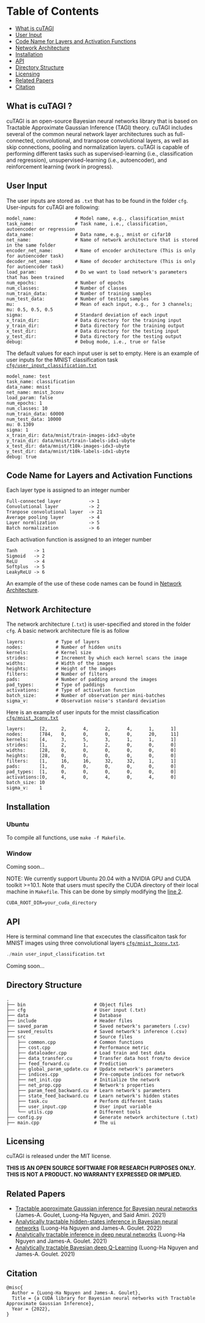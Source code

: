 # Table of Contents
* [What is cuTAGI](#What-is-cuTAGI)
* [User Input](#user-input)
* [Code Name for Layers and Activation Functions](#code-name-for-layers-and-activation-functions)
* [Network Architecture](#network-architecture)
* [Installation](#Installation)
* [API](#API)
* [Directory Structure](#directory-structure)
* [Licensing](#licensing)
* [Related Papers](#related-papers)
* [Citation](#citation)

## What is cuTAGI ?
cuTAGI is an open-source Bayesian neural networks library that is based on Tractable Approximate Gaussian Inference (TAGI) theory. cuTAGI includes several of the common neural network layer architectures such as full-connected, convolutional, and transpose convolutional layers, as well as skip connections, pooling and normalization layers. cuTAGI is capable of performing different tasks such as supervised-learning (i.e., classification and regression), unsupervised-learning (i.e., autoencoder), and reinforcement learning (work in progress).

## User Input
The user inputs are stored as `.txt` that has to be found in the folder `cfg`. User-inputs for cuTAGI are following:
```
model_name:              # Model name, e.g., classification_mnist
task_name:               # Task name, i.e., classification, autoencoder or regression
data_name:               # Data name, e.g., mnist or cifar10
net_name:                # Name of network architecture that is stored in the same folder 
encoder_net_name:        # Name of encoder architecture (This is only for autoencoder task)
decoder_net_name:        # Name of decoder architecture (This is only for autoencoder task)
load_param:              # Do we want to load network's parameters that has been trained
num_epochs:              # Number of epochs
num_classes:             # Number of classes
num_train_data:          # Number of training samples
num_test_data:           # Number of testing samples
mu:                      # Mean of each input, e.g., for 3 channels; mu: 0.5, 0.5, 0.5 
sigma:                   # Standard deviation of each input
x_train_dir:             # Data directory for the training input
y_train_dir:             # Data directory for the training output
x_test_dir:              # Data directory for the testing input
y_test_dir:              # Data directory for the testing output
debug:                   # Debug mode, i.e., true or false
```
The default values for each input user is set to empty. Here is an example of user inputs for the MNIST classification task [`cfg/user_input_classification.txt`]()
```
model_name: test
task_name: classification
data_name: mnist
net_name: mnist_3conv
load_param: false
num_epochs: 1
num_classes: 10
num_train_data: 60000
num_test_data: 10000
mu: 0.1309
sigma: 1
x_train_dir: data/mnist/train-images-idx3-ubyte
y_train_dir: data/mnist/train-labels-idx1-ubyte
x_test_dir: data/mnist/t10k-images-idx3-ubyte
y_test_dir: data/mnist/t10k-labels-idx1-ubyte
debug: true
```
## Code Name for Layers and Activation Functions
Each layer type is assigned to an integer number
```
Full-connected layer          -> 1
Convolutional layer           -> 2
Tranpose convolutional layer  -> 21
Average pooling layer         -> 4
Layer normlization            -> 5
Batch normalization           -> 6
```

Each activation function is assigned to an integer number
```
Tanh      -> 1
Sigmoid   -> 2
ReLU      -> 4
Softplus  -> 5
LeakyReLU -> 6
```
An example of the use of these code names can be found in [Network Architecture](#network-architecture).
## Network Architecture
The network architecture (`.txt`) is user-specified and stored in the folder `cfg`. A basic network architecture file is as follow
```
layers:           # Type of layers
nodes:            # Number of hidden units
kernels:          # Kernel size 
strides:          # Increment by which each kernel scans the image
widths:           # Width of the images
heights:          # Height of the images 
filters:          # Number of filters 
pads:             # Number of padding around the images
pad_types:        # Type of paddings
activations:      # Type of activation function
batch_size:       # Number of observation per mini-batches
sigma_v:          # Observation noise's standard deviation
```
Here is an example of user inputs for the mnist classification [`cfg/mnist_3conv.txt`]()
```
layers:     [2,     2,      4,      2,      4,      1,      1]
nodes:      [784,   0,      0,	    0,      0,      20,     11]
kernels:    [4,     3,      5,      3,      1,      1,      1]
strides:    [1,     2,      1,      2,      0,      0,      0]
widths:     [28,    0,      0,      0,      0,      0,      0]
heights:    [28,    0,      0,      0,      0,      0,      0]
filters:    [1,     16,     16,     32,     32,     1,      1]
pads:       [1,     0,      0,      0,      0,      0,      0]
pad_types:  [1,     0,      0,      0,      0,      0,      0]
activations:[0,     4,      0,      4,      0,      4,      0]
batch_size: 10
sigma_v:    1
```

## Installation
### Ubuntu
To compile all functions, use `make -f Makefile`.

### Window

Coming soon...

NOTE: We currently support Ubuntu 20.04 with a NVIDIA GPU and CUDA toolkit >=10.1. Note that users must specify the CUDA directory of their local machine in `Makefile`. This can be done by simply modifying the [line 2](https://github.com/lhnguyen102/cuTAGI/blob/main/Makefile).

```CUDA_ROOT_DIR=your_cuda_directory```

## API
Here is terminal command line that excecutes the classificaiton task for MNIST images using three convolutional layers [`cfg/mnist_3conv.txt`]().
```cpp
./main user_input_classification.txt
```

Coming soon...

## Directory Structure
```
.
├── bin                         # Object files
├── cfg                         # User input (.txt)
├── data                        # Database
├── include                     # Header files
├── saved_param                 # Saved network's parameters (.csv)
├── saved_results               # Saved network's inference (.csv)
├── src                         # Source files
│   ├── common.cpp              # Common functions 
│   ├── cost.cpp                # Performance metric
│   ├── dataloader.cpp          # Load train and test data
│   ├── data_transfer.cu        # Transfer data host from/to device
│   ├── feed_forward.cu         # Prediction 
│   ├── global_param_update.cu  # Update network's parameters
│   ├── indices.cpp             # Pre-compute indices for network
│   ├── net_init.cpp            # Initialize the network
│   ├── net_prop.cpp            # Network's properties
│   ├── param_feed_backward.cu  # Learn network's parameters
│   ├── state_feed_backward.cu  # Learn network's hidden states
│   ├── task.cu                 # Perform different tasks 
│   ├── user_input.cpp          # User input variable
│   └── utils.cpp               # Different tools
├── config.py                   # Generate network architecture (.txt)
├── main.cpp                    # The ui

```

## Licensing 

cuTAGI is released under the MIT license. 

**THIS IS AN OPEN SOURCE SOFTWARE FOR RESEARCH PURPOSES ONLY. THIS IS NOT A PRODUCT. NO WARRANTY EXPRESSED OR IMPLIED.**
## Related Papers 

* [Tractable approximate Gaussian inference for Bayesian neural networks](https://www.jmlr.org/papers/volume22/20-1009/20-1009.pdf) (James-A. Goulet, Luong-Ha Nguyen, and Said Amiri. 2021) 
* [Analytically tractable hidden-states inference in Bayesian neural networks](https://www.jmlr.org/papers/volume22/20-1009/20-1009.pdf) (Luong-Ha Nguyen and James-A. Goulet. 2022)
* [Analytically tractable inference in deep neural networks](https://arxiv.org/pdf/2103.05461.pdf) (Luong-Ha Nguyen and James-A. Goulet. 2021)
* [Analytically tractable Bayesian deep Q-Learning](https://arxiv.org/pdf/2106.11086.pdf) (Luong-Ha Nguyen and James-A. Goulet. 2021)

## Citation

```
@misc{
  Author = {Luong-Ha Nguyen and James-A. Goulet},
  Title = {a CUDA library for Bayesian neural networks with Tractable Approximate Gaussian Inference},
  Year = {2022},
}
```
